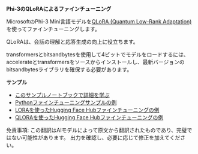 **Phi-3のQLoRAによるファインチューニング**

MicrosoftのPhi-3 Mini言語モデルを[QLoRA (Quantum Low-Rank Adaptation)](https://github.com/artidoro/qlora)を使ってファインチューニングします。

QLoRAは、会話の理解と応答生成の向上に役立ちます。

transformersとbitsandbytesを使用して4ビットでモデルをロードするには、accelerateとtransformersをソースからインストールし、最新バージョンのbitsandbytesライブラリを確保する必要があります。

**サンプル**
- [このサンプルノートブックで詳細を学ぶ](../../../../code/04.Finetuning/Phi_3_Inference_Finetuning.ipynb)
- [Pythonファインチューニングサンプルの例](../../../../code/04.Finetuning/FineTrainingScript.py)
- [LORAを使ったHugging Face Hubファインチューニングの例](../../../../code/04.Finetuning/Phi-3-finetune-lora-python.ipynb)
- [QLORAを使ったHugging Face Hubファインチューニングの例](../../../../code/04.Finetuning/Phi-3-finetune-qlora-python.ipynb)

免責事項: この翻訳はAIモデルによって原文から翻訳されたものであり、完璧ではない可能性があります。
出力を確認し、必要に応じて修正を加えてください。
